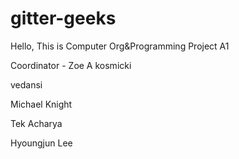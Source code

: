 # gitter-geeks
Hello, This is Computer Org&Programming Project A1

Coordinator - Zoe A kosmicki

vedansi

Michael Knight

Tek Acharya

Hyoungjun Lee
